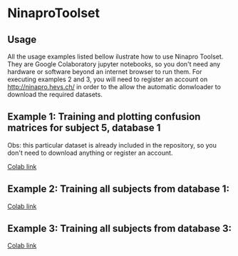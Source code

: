 # NinaproToolset

## Usage
All the usage examples listed bellow ilustrate how to use Ninapro Toolset.
They are Google Colaboratory jupyter notebooks, so you don't need any 
hardware or software beyond an internet browser to run them.
For executing examples 2 and 3, you will need to register an account on http://ninapro.hevs.ch/
in order to the allow the automatic donwloader to download the required datasets.

## Example 1: Training and plotting confusion matrices for subject 5, database 1
Obs: this particular dataset is already included in the repository, so you don't need to download
anything or register an account.

[Colab link](https://colab.research.google.com/drive/11pj1lQpOcHk8te4F9lR4_8nvosq4qeDo?usp=sharing)

## Example 2: Training all subjects from database 1:

[Colab link](https://colab.research.google.com/drive/1UFoTdDlsRHpSy_f8swH2HTICUWbxmvlx?usp=sharing)

## Example 3: Training all subjects from database 3:

[Colab link](https://colab.research.google.com/drive/1aDTnbARRpKNi2xyiV_TFYJqnjCOrNZAO?usp=sharing)
